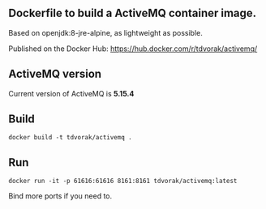 ## Dockerfile to build a ActiveMQ container image.

Based on openjdk:8-jre-alpine, as lightweight as possible. 

Published on the Docker Hub: https://hub.docker.com/r/tdvorak/activemq/

## ActiveMQ version
Current version of ActiveMQ is **5.15.4**

## Build
```
docker build -t tdvorak/activemq . 
```

## Run
```
docker run -it -p 61616:61616 8161:8161 tdvorak/activemq:latest
```
Bind more ports if you need to. 